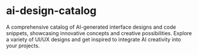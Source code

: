 # ai-design-catalog
A comprehensive catalog of AI-generated interface designs and code snippets, showcasing innovative concepts and creative possibilities. Explore a variety of UI/UX designs and get inspired to integrate AI creativity into your projects.
